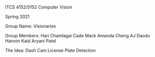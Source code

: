 ITCS 4152/5152 Computer Vision 

Spring 2021

Group Name: Visionaries

Group Members:  Hari Chamlagai
                Cade Mack
                Amanda Cheng
                AJ Daodu
                Haroon Kaid 
                Aryani Patel
                
The Idea: Dash Cam License Plate Detection
